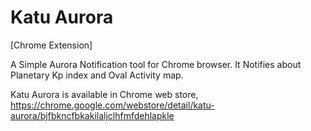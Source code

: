 Katu Aurora
===========

[Chrome Extension]

A Simple Aurora Notification tool for Chrome browser.
It Notifies about Planetary Kp index and Oval Activity map.

Katu Aurora is available in Chrome web store,
https://chrome.google.com/webstore/detail/katu-aurora/bjfbkncfbkakilaljclhfmfdehlapkle

